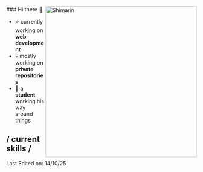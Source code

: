 
<div>
### Hi there 👋

<img align="right" width="400" alt="Shimarin" src="https://i.pinimg.com/originals/f0/4b/a9/f04ba908d1744c429505ac5239c35e63.gif"/>


<!--<h2> / about me /</h2> -->  

- ⭐ currently working on **web-development**
- 💀 mostly working on **private repositories**
- 👾 a **student** working his way around things
  
<h2> / current skills / </h2>
  
Last Edited on: 14/10/25
